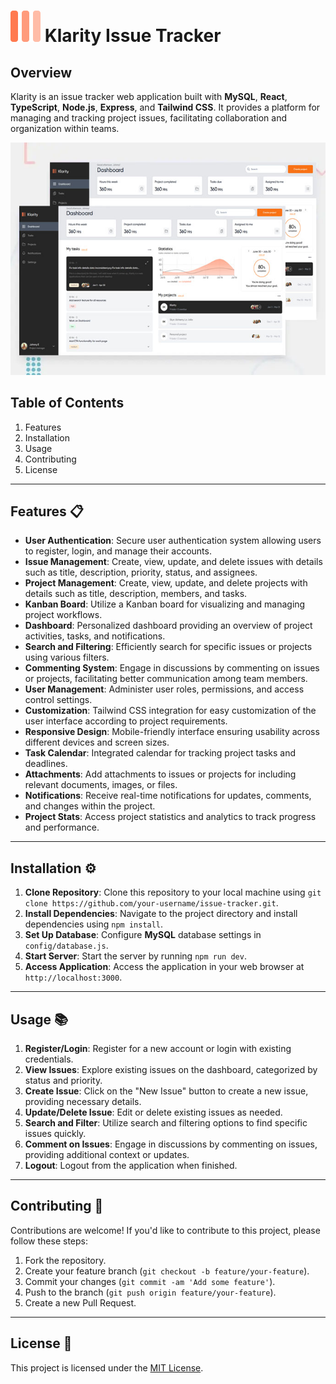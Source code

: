 # ![Issue Tracker Demo](./src/assets/images/logo.svg) Klarity Issue Tracker

## Overview
Klarity is an issue tracker web application built with **MySQL**, **React**, **TypeScript**, **Node.js**, **Express**, and **Tailwind CSS**. It provides a platform for managing and tracking project issues, facilitating collaboration and organization within teams.

![Issue Tracker Demo](./src/assets/images/klarity-preview.jpg)

## Table of Contents
1. Features
2. Installation
3. Usage
4. Contributing
5. License

---

## Features 📋 

- **User Authentication**: Secure user authentication system allowing users to register, login, and manage their accounts.
- **Issue Management**: Create, view, update, and delete issues with details such as title, description, priority, status, and assignees.
- **Project Management**: Create, view, update, and delete projects with details such as title, description, members, and tasks.
- **Kanban Board**: Utilize a Kanban board for visualizing and managing project workflows.
- **Dashboard**: Personalized dashboard providing an overview of project activities, tasks, and notifications.
- **Search and Filtering**: Efficiently search for specific issues or projects using various filters.
- **Commenting System**: Engage in discussions by commenting on issues or projects, facilitating better communication among team members.
- **User Management**: Administer user roles, permissions, and access control settings.
- **Customization**: Tailwind CSS integration for easy customization of the user interface according to project requirements.
- **Responsive Design**: Mobile-friendly interface ensuring usability across different devices and screen sizes.
- **Task Calendar**: Integrated calendar for tracking project tasks and deadlines.
- **Attachments**: Add attachments to issues or projects for including relevant documents, images, or files.
- **Notifications**: Receive real-time notifications for updates, comments, and changes within the project.
- **Project Stats**: Access project statistics and analytics to track progress and performance.

---

## Installation ⚙️
1. **Clone Repository**: Clone this repository to your local machine using `git clone https://github.com/your-username/issue-tracker.git`.
2. **Install Dependencies**: Navigate to the project directory and install dependencies using `npm install`.
3. **Set Up Database**: Configure **MySQL** database settings in `config/database.js`.
4. **Start Server**: Start the server by running `npm run dev`.
5. **Access Application**: Access the application in your web browser at `http://localhost:3000`.

---

## Usage 📚 
1. **Register/Login**: Register for a new account or login with existing credentials.
2. **View Issues**: Explore existing issues on the dashboard, categorized by status and priority.
3. **Create Issue**: Click on the "New Issue" button to create a new issue, providing necessary details.
4. **Update/Delete Issue**: Edit or delete existing issues as needed.
5. **Search and Filter**: Utilize search and filtering options to find specific issues quickly.
6. **Comment on Issues**: Engage in discussions by commenting on issues, providing additional context or updates.
7. **Logout**: Logout from the application when finished.

---

## Contributing 🤝
Contributions are welcome! If you'd like to contribute to this project, please follow these steps:
1. Fork the repository.
2. Create your feature branch (`git checkout -b feature/your-feature`).
3. Commit your changes (`git commit -am 'Add some feature'`).
4. Push to the branch (`git push origin feature/your-feature`).
5. Create a new Pull Request.

---

## License 📝
This project is licensed under the [MIT License](https://mit-license.org/).
